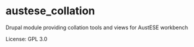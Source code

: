 austese_collation
=================

Drupal module providing collation tools and views for AustESE workbench

License: GPL 3.0